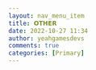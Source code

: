 ```yaml
---
layout: nav_menu_item
title: 𝗢𝗧𝗛𝗘𝗥
date: 2022-10-27 11:34
author: yeahgamesdevs
comments: true
categories: [Primary]
---
```


